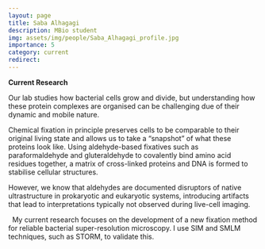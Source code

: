 ```yaml
---
layout: page
title: Saba Alhagagi
description: MBio student
img: assets/img/people/Saba_Alhagagi_profile.jpg
importance: 5
category: current
redirect: 
---
```


<b>Current Research</b>

Our lab studies how bacterial cells grow and divide, but understanding how these protein complexes are organised can be challenging due of their dynamic and mobile nature.   

Chemical fixation in principle preserves cells to be comparable to their original living state and allows us to take a “snapshot” of what these proteins look like. Using aldehyde-based fixatives such as paraformaldehyde and gluteraldehyde to covalently bind amino acid residues together, a matrix of cross-linked proteins and DNA is formed to stabilise cellular structures. 

However, we know that aldehydes are documented disruptors of native ultrastructure in prokaryotic and eukaryotic systems, introducing artifacts that lead to interpretations typically not observed during live-cell imaging. 

  My current research focuses on the development of a new fixation method for reliable bacterial super-resolution microscopy. I use SIM and SMLM techniques, such as STORM, to validate this. 
